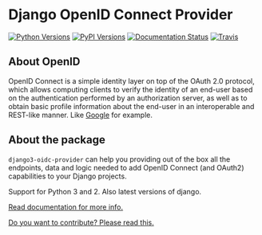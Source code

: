 # Django OpenID Connect Provider

[![Python Versions](https://img.shields.io/pypi/pyversions/django-oidc-provider.svg)](https://pypi.python.org/pypi/django-oidc-provider)
[![PyPI Versions](https://img.shields.io/pypi/v/django-oidc-provider.svg)](https://pypi.python.org/pypi/django-oidc-provider)
[![Documentation Status](https://readthedocs.org/projects/django-oidc-provider/badge/?version=master)](http://django-oidc-provider.readthedocs.io/)
[![Travis](https://travis-ci.org/juanifioren/django-oidc-provider.svg?branch=master)](https://travis-ci.org/juanifioren/django-oidc-provider)

## About OpenID

OpenID Connect is a simple identity layer on top of the OAuth 2.0 protocol, which allows computing clients to verify the identity of an end-user based on the authentication performed by an authorization server, as well as to obtain basic profile information about the end-user in an interoperable and REST-like manner. Like [Google](https://developers.google.com/identity/protocols/OpenIDConnect) for example.

## About the package

`django3-oidc-provider` can help you providing out of the box all the endpoints, data and logic needed to add OpenID Connect (and OAuth2) capabilities to your Django projects.

Support for Python 3 and 2. Also latest versions of django.

[Read documentation for more info.](http://django-oidc-provider.readthedocs.org/)

[Do you want to contribute? Please read this.](http://django-oidc-provider.readthedocs.io/en/latest/sections/contribute.html)
